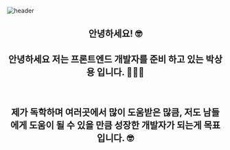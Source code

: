 ![header](https://capsule-render.vercel.app/api?type=wave&color=auto&height=300&section=header&text=Sang%20Yong&fontSize=90)
<h2 align="center"> 안녕하세요! 🤓 </h2>    

<h2 align="center">
안녕하세요 저는 프론트엔드 개발자를 준비 하고 있는 박상용 입니다. 🧑🏻‍💻
</h2>

</br>

<h2 align="center">
제가 독학하며 여러곳에서 많이 도움받은 많큼, 저도 남들에게 도움이 될 수 있을 만큼 성장한 개발자가 되는게 목표입니다. 🤓
</h2>



